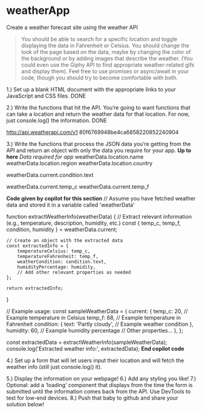 # weatherApp
Create a weather forecast site using the weather API

> You should be able to search for a specific location and toggle displaying the data in Fahrenheit or Celsius.
> You should change the look of the page based on the data, maybe by changing the color of the background or by adding images that describe the weather. (You could even use the Giphy API to find appropriate weather-related gifs and display them). Feel free to use promises or async/await in your code, though you should try to become comfortable with both.

1.) Set up a blank HTML document with the appropriate links to your JavaScript and CSS files. DONE

2.) Write the functions that hit the API. You’re going to want functions that can take a location and return the weather data for that location. For now, just console.log() the information. DONE

http://api.weatherapi.com/v1
80f6769948be4ca6858220852240904

3.) Write the functions that process the JSON data you’re getting from the API and return an object with only the data you require for your app.  **Up to here**
*Data required for app*
weatherData.location.name
weatherData.location.region
weatherData.location.country

weatherData.current.condition.text

weatherData.current.temp_c
weatherData.current.temp_f

**Code given by copilot for this section**
// Assume you have fetched weather data and stored it in a variable called 'weatherData'

function extractWeatherInfo(weatherData) {
    // Extract relevant information (e.g., temperature, description, humidity, etc.)
    const { temp_c, temp_f, condition, humidity } = weatherData.current;

    // Create an object with the extracted data
    const extractedInfo = {
        temperatureCelsius: temp_c,
        temperatureFahrenheit: temp_f,
        weatherCondition: condition.text,
        humidityPercentage: humidity,
        // Add other relevant properties as needed
    };

    return extractedInfo;
}

// Example usage:
const sampleWeatherData = {
    current: {
        temp_c: 20, // Example temperature in Celsius
        temp_f: 68, // Example temperature in Fahrenheit
        condition: {
            text: 'Partly cloudy', // Example weather condition
        },
        humidity: 60, // Example humidity percentage
        // Other properties...
    },
};

const extractedData = extractWeatherInfo(sampleWeatherData);
console.log('Extracted weather info:', extractedData);
**End copilot code**

4.) Set up a form that will let users input their location and will fetch the weather info (still just console.log() it).

5.) Display the information on your webpage!
6.) Add any styling you like!
7.) Optional: add a ‘loading’ component that displays from the time the form is submitted until the information comes back from the API. Use DevTools to test for low-end devices.
8.) Push that baby to github and share your solution below!

